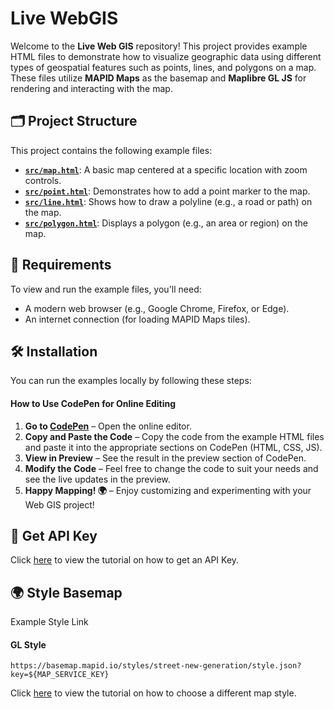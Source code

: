 # Live WebGIS

Welcome to the **Live Web GIS** repository! This project provides example HTML files to demonstrate how to visualize geographic data using different types of geospatial features such as points, lines, and polygons on a map. These files utilize **MAPID Maps** as the basemap and **Maplibre GL JS** for rendering and interacting with the map.

## 🗂 Project Structure

This project contains the following example files:

- [**`src/map.html`**](src/map.html): A basic map centered at a specific location with zoom controls.
- [**`src/point.html`**](src/point.html): Demonstrates how to add a point marker to the map.
- [**`src/line.html`**](src/line.html): Shows how to draw a polyline (e.g., a road or path) on the map.
- [**`src/polygon.html`**](src/polygon.html): Displays a polygon (e.g., an area or region) on the map.

## 📌 Requirements

To view and run the example files, you'll need:
- A modern web browser (e.g., Google Chrome, Firefox, or Edge).
- An internet connection (for loading MAPID Maps tiles).

## 🛠 Installation

You can run the examples locally by following these steps:

#### How to Use CodePen for Online Editing

1. **Go to [CodePen](https://codepen.io)** – Open the online editor.
2. **Copy and Paste the Code** – Copy the code from the example HTML files and paste it into the appropriate sections on CodePen (HTML, CSS, JS).
3. **View in Preview** – See the result in the preview section of CodePen.
4. **Modify the Code** – Feel free to change the code to suit your needs and see the live updates in the preview.
5. **Happy Mapping! 🌍** – Enjoy customizing and experimenting with your Web GIS project!

## 🔑 Get API Key
Click [here](/APIKEY.md) to view the tutorial on how to get an API Key.

## 🌍 Style Basemap
Example Style Link
#### GL Style
```shell
https://basemap.mapid.io/styles/street-new-generation/style.json?key=${MAP_SERVICE_KEY}
```
Click [here](/MAPSTYLE.md) to view the tutorial on how to choose a different map style.
